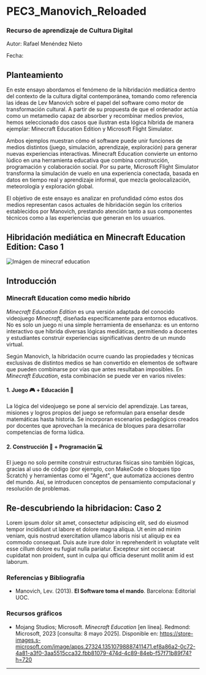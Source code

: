 # PEC3_Manovich_Reloaded

### Recurso de aprendizaje de Cultura Digital 


Autor: Rafael Menéndez Nieto


Fecha: 


## Planteamiento


En este ensayo abordamos el fenómeno de la hibridación mediática dentro del contexto de la cultura digital contemporánea, tomando como referencia las ideas de Lev Manovich sobre el papel del software como motor de transformación cultural. A partir de su propuesta de que el ordenador actúa como un metamedio capaz de absorber y recombinar medios previos, hemos seleccionado dos casos que ilustran esta lógica híbrida de manera ejemplar: Minecraft Education Edition y Microsoft Flight Simulator.

Ambos ejemplos muestran cómo el software puede unir funciones de medios distintos (juego, simulación, aprendizaje, exploración) para generar nuevas experiencias interactivas. Minecraft Education convierte un entorno lúdico en una herramienta educativa que combina construcción, programación y colaboración social. Por su parte, Microsoft Flight Simulator transforma la simulación de vuelo en una experiencia conectada, basada en datos en tiempo real y aprendizaje informal, que mezcla geolocalización, meteorología y exploración global.

El objetivo de este ensayo es analizar en profundidad cómo estos dos medios representan casos actuales de hibridación según los criterios establecidos por Manovich, prestando atención tanto a sus componentes técnicos como a las experiencias que generan en los usuarios.


## Hibridación mediática en Minecraft Education Edition: Caso 1

![Imágen de minecraf education](https://store-images.s-microsoft.com/image/apps.27324.13510798887411471.ef8a86a2-0c72-4a81-a3f0-3aa5515cca32.fbb81079-474d-4c89-84eb-f57f71b89f74?h=720)

## Introducción


### Minecraft Education como medio híbrido

_Minecraft Education Edition_ es una versión adaptada del conocido videojuego _Minecraft_, diseñada específicamente para entornos educativos. No es solo un juego ni una simple herramienta de enseñanza: es un entorno interactivo que hibrida diversas lógicas mediáticas, permitiendo a docentes y estudiantes construir experiencias significativas dentro de un mundo virtual.

Según Manovich, la hibridación ocurre cuando las propiedades y técnicas exclusivas de distintos medios se han convertido en elementos de software que pueden combinarse por vías que antes resultaban imposibles. En _Minecraft Education_, esta combinación se puede ver en varios niveles:

#### 1. Juego :video_game: + Educación :book:

La lógica del videojuego se pone al servicio del aprendizaje. Las tareas, misiones y logros propios del juego se reformulan para enseñar desde matemáticas hasta historia. Se incorporan escenarios pedagógicos creados por docentes que aprovechan la mecánica de bloques para desarrollar competencias de forma lúdica.

#### 2. Construcción :construction: + Programación :computer:

El juego no solo permite construir estructuras físicas sino también lógicas, gracias al uso de código (por ejemplo, con MakeCode o bloques tipo Scratch) y herramientas como el "Agent", que automatiza acciones dentro del mundo. Así, se introducen conceptos de pensamiento computacional y resolución de problemas.

## Re-descubriendo la hibridacion: Caso 2

Lorem ipsum dolor sit amet, consectetur adipiscing elit, sed do eiusmod tempor incididunt ut labore et dolore magna aliqua. Ut enim ad minim veniam, quis nostrud exercitation ullamco laboris nisi ut aliquip ex ea commodo consequat. Duis aute irure dolor in reprehenderit in voluptate velit esse cillum dolore eu fugiat nulla pariatur. Excepteur sint occaecat cupidatat non proident, sunt in culpa qui officia deserunt mollit anim id est laborum.


### Referencias y Bibliografía

* Manovich, Lev. (2013). **El Software toma el mando**. Barcelona: Editorial UOC. 

### Recursos gráficos
* Mojang Studios; Microsoft. _Minecraft Education_ [en línea]. Redmond: Microsoft, 2023 [consulta: 8 mayo 2025]. Disponible en: https://store-images.s-microsoft.com/image/apps.27324.13510798887411471.ef8a86a2-0c72-4a81-a3f0-3aa5515cca32.fbb81079-474d-4c89-84eb-f57f71b89f74?h=720
----


